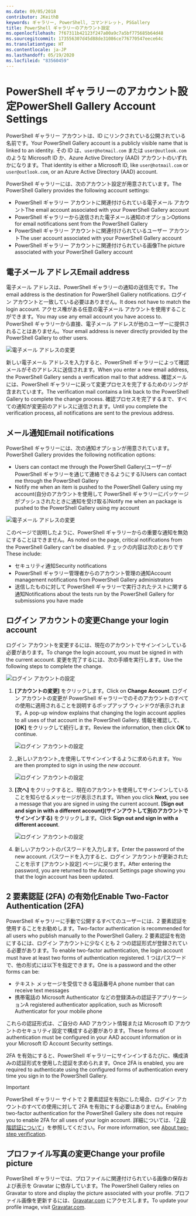 ```yaml
---
ms.date: 09/05/2018
contributor: JKeithB
keywords: ギャラリー, PowerShell, コマンドレット, PSGallery
title: PowerShell ギャラリーのアカウント設定
ms.openlocfilehash: 7f67311b42123f247a00a9c7a5bf775685b64d48
ms.sourcegitcommit: 173556307d45d88de31086ce776770547eece64c
ms.translationtype: HT
ms.contentlocale: ja-JP
ms.lasthandoff: 05/19/2020
ms.locfileid: "83560459"
---
```

# <a name="powershell-gallery-account-settings"></a><span data-ttu-id="8c8be-103">PowerShell ギャラリーのアカウント設定</span><span class="sxs-lookup"><span data-stu-id="8c8be-103">PowerShell Gallery Account Settings</span></span>

<span data-ttu-id="8c8be-104">PowerShell ギャラリー アカウントは、ID にリンクされている公開されている名前です。</span><span class="sxs-lookup"><span data-stu-id="8c8be-104">Your PowerShell Gallery account is a publicly visible name that is linked to an identity.</span></span> <span data-ttu-id="8c8be-105">その ID は、`user@hotmail.com` または `user@outlook.com` のような Microsoft ID か、Azure Active Directory (AAD) アカウントのいずれかになります。</span><span class="sxs-lookup"><span data-stu-id="8c8be-105">That identity is either a Microsoft ID, like `user@hotmail.com` or `user@outlook.com`, or an Azure Active Directory (AAD) account.</span></span>

<span data-ttu-id="8c8be-106">PowerShell ギャラリーには、次のアカウント設定が用意されています。</span><span class="sxs-lookup"><span data-stu-id="8c8be-106">The PowerShell Gallery provides the following account settings:</span></span>

- <span data-ttu-id="8c8be-107">PowerShell ギャラリー アカウントに関連付けられている電子メール アカウント</span><span class="sxs-lookup"><span data-stu-id="8c8be-107">The email account associated with your PowerShell Gallery account</span></span>
- <span data-ttu-id="8c8be-108">PowerShell ギャラリーから送信された電子メール通知のオプション</span><span class="sxs-lookup"><span data-stu-id="8c8be-108">Options for email notifications sent from the PowerShell Gallery</span></span>
- <span data-ttu-id="8c8be-109">PowerShell ギャラリー アカウントに関連付けられているユーザー アカウント</span><span class="sxs-lookup"><span data-stu-id="8c8be-109">The user account associated with your PowerShell Gallery account</span></span>
- <span data-ttu-id="8c8be-110">PowerShell ギャラリー アカウントに関連付けられている画像</span><span class="sxs-lookup"><span data-stu-id="8c8be-110">The picture associated with your PowerShell Gallery account</span></span>

## <a name="email-address"></a><span data-ttu-id="8c8be-111">電子メール アドレス</span><span class="sxs-lookup"><span data-stu-id="8c8be-111">Email address</span></span>

<span data-ttu-id="8c8be-112">電子メール アドレスは、PowerShell ギャラリーの通知の送信先です。</span><span class="sxs-lookup"><span data-stu-id="8c8be-112">The email address is the destination for PowerShell Gallery notifications.</span></span> <span data-ttu-id="8c8be-113">ログイン アカウントと一致している必要はありません。</span><span class="sxs-lookup"><span data-stu-id="8c8be-113">It does not have to match the login account.</span></span> <span data-ttu-id="8c8be-114">アクセス権がある任意の電子メール アカウントを使用することができます。</span><span class="sxs-lookup"><span data-stu-id="8c8be-114">You may use any email account you have access to.</span></span> <span data-ttu-id="8c8be-115">PowerShell ギャラリーから直接、電子メール アドレスが他のユーザーに提供されることはありません。</span><span class="sxs-lookup"><span data-stu-id="8c8be-115">Your email address is never directly provided by the PowerShell Gallery to other users.</span></span>

![電子メール アドレスの変更](media/managing-account/PSGallery_AcccountEmailAddress.png)

<span data-ttu-id="8c8be-117">新しい電子メール アドレスを入力すると、PowerShell ギャラリーによって確認メールがそのアドレスに送信されます。</span><span class="sxs-lookup"><span data-stu-id="8c8be-117">When you enter a new email address, the PowerShell Gallery sends a verification mail to that address.</span></span> <span data-ttu-id="8c8be-118">確認メールには、PowerShell ギャラリーに戻って変更プロセスを完了するためのリンクが含まれています。</span><span class="sxs-lookup"><span data-stu-id="8c8be-118">The verification mail contains a link back to the PowerShell Gallery to complete the change process.</span></span> <span data-ttu-id="8c8be-119">確認プロセスを完了するまで、すべての通知が変更前のアドレスに送信されます。</span><span class="sxs-lookup"><span data-stu-id="8c8be-119">Until you complete the verification process, all notifications are sent to the previous address.</span></span>

## <a name="email-notifications"></a><span data-ttu-id="8c8be-120">メール通知</span><span class="sxs-lookup"><span data-stu-id="8c8be-120">Email notifications</span></span>

<span data-ttu-id="8c8be-121">PowerShell ギャラリーには、次の通知オプションが用意されています。</span><span class="sxs-lookup"><span data-stu-id="8c8be-121">PowerShell Gallery provides the following notification options:</span></span>

- <span data-ttu-id="8c8be-122">Users can contact me through the PowerShell Gallery\(ユーザーが PowerShell ギャラリーを通じて連絡できるようにする\)</span><span class="sxs-lookup"><span data-stu-id="8c8be-122">Users can contact me through the PowerShell Gallery</span></span>
- <span data-ttu-id="8c8be-123">Notify me when an item is pushed to the PowerShell Gallery using my account\(自分のアカウントを使用して PowerShell ギャラリーにパッケージがプッシュされたときに通知を受け取る\)</span><span class="sxs-lookup"><span data-stu-id="8c8be-123">Notify me when an package is pushed to the PowerShell Gallery using my account</span></span>

![電子メール アドレスの変更](media/managing-account/PSGallery_AccountEmailOptions.png)

<span data-ttu-id="8c8be-125">このページで説明したように、PowerShell ギャラリーからの重要な通知を無効にすることはできません。</span><span class="sxs-lookup"><span data-stu-id="8c8be-125">As noted on the page, critical notifications from the PowerShell Gallery can't be disabled.</span></span>
<span data-ttu-id="8c8be-126">チェックの内容は次のとおりです</span><span class="sxs-lookup"><span data-stu-id="8c8be-126">These include:</span></span>

- <span data-ttu-id="8c8be-127">セキュリティ通知</span><span class="sxs-lookup"><span data-stu-id="8c8be-127">Security notifications</span></span>
- <span data-ttu-id="8c8be-128">PowerShell ギャラリー管理者からのアカウント管理の通知</span><span class="sxs-lookup"><span data-stu-id="8c8be-128">Account management notifications from PowerShell Gallery administrators</span></span>
- <span data-ttu-id="8c8be-129">送信したものに対して PowerShell ギャラリーで実行されたテストに関する通知</span><span class="sxs-lookup"><span data-stu-id="8c8be-129">Notifications about the tests run by the PowerShell Gallery for submissions you have made</span></span>

## <a name="change-your-login-account"></a><span data-ttu-id="8c8be-130">ログイン アカウントの変更</span><span class="sxs-lookup"><span data-stu-id="8c8be-130">Change your login account</span></span>

<span data-ttu-id="8c8be-131">ログイン アカウントを変更するには、現在のアカウントでサインインしている必要があります。</span><span class="sxs-lookup"><span data-stu-id="8c8be-131">To change the login account, you must be signed in with the current account.</span></span> <span data-ttu-id="8c8be-132">変更を完了するには、次の手順を実行します。</span><span class="sxs-lookup"><span data-stu-id="8c8be-132">Use the following steps to complete the change.</span></span>

![ログイン アカウントの設定](media/managing-account/PSGallery_LoginAccountSettings.png)

1. <span data-ttu-id="8c8be-134">**[アカウントの変更]** をクリックします。</span><span class="sxs-lookup"><span data-stu-id="8c8be-134">Click on **Change Account**.</span></span> <span data-ttu-id="8c8be-135">ログイン アカウントの変更が PowerShell ギャラリーでのそのアカウントのすべての使用に適用されることを説明するポップアップ ウィンドウが表示されます。</span><span class="sxs-lookup"><span data-stu-id="8c8be-135">A pop-up window explains that changing the login account applies to all uses of that account in the PowerShell Gallery.</span></span> <span data-ttu-id="8c8be-136">情報を確認して、 **[OK]** をクリックして続行します。</span><span class="sxs-lookup"><span data-stu-id="8c8be-136">Review the information, then click **OK** to continue.</span></span>

   ![ログイン アカウントの設定](media/managing-account/PSGallery_LoginAccountChange-1.png)

2. <span data-ttu-id="8c8be-138">_新しいアカウント_を使用してサインインするように求められます。</span><span class="sxs-lookup"><span data-stu-id="8c8be-138">You are then prompted to sign in using the _new account_.</span></span>

   ![ログイン アカウントの設定](media/managing-account/PSGallery_LoginAccountChange-2.png)

3. <span data-ttu-id="8c8be-140">**[次へ]** をクリックすると、現在のアカウントを使用してサインインしていることを知らせるメッセージが表示されます。</span><span class="sxs-lookup"><span data-stu-id="8c8be-140">When you click **Next**, you see a message that you are signed in using the current account.</span></span>
   <span data-ttu-id="8c8be-141">**[Sign out and sign in with a different account]\(サインアウトして別のアカウントでサインインする\)** をクリックします。</span><span class="sxs-lookup"><span data-stu-id="8c8be-141">Click **Sign out and sign in with a different account**.</span></span>

   ![ログイン アカウントの設定](media/managing-account/PSGallery_LoginAccountChange-3.png)

4. <span data-ttu-id="8c8be-143">新しいアカウントのパスワードを入力します。</span><span class="sxs-lookup"><span data-stu-id="8c8be-143">Enter the password of the new account.</span></span> <span data-ttu-id="8c8be-144">パスワードを入力すると、ログイン アカウントが更新されたことを示す [アカウント設定] ページに戻ります。</span><span class="sxs-lookup"><span data-stu-id="8c8be-144">After entering the password, you are returned to the Account Settings page showing you that the login account has been updated.</span></span>

## <a name="enable-two-factor-authentication-2fa"></a><span data-ttu-id="8c8be-145">2 要素認証 (2FA) の有効化</span><span class="sxs-lookup"><span data-stu-id="8c8be-145">Enable Two-Factor Authentication (2FA)</span></span>

<span data-ttu-id="8c8be-146">PowerShell ギャラリーに手動で公開するすべてのユーザーには、2 要素認証を使用することをお勧めします。</span><span class="sxs-lookup"><span data-stu-id="8c8be-146">Two-factor authentication is recommended for all users who publish manually to the PowerShell Gallery.</span></span> <span data-ttu-id="8c8be-147">2 要素認証を有効にするには、ログイン アカウントに少なくとも 2 つの認証形式が登録されている必要があります。</span><span class="sxs-lookup"><span data-stu-id="8c8be-147">To enable two-factor authentication, the login account must have at least two forms of authentication registered.</span></span> <span data-ttu-id="8c8be-148">1 つはパスワードで、他の形式には以下を指定できます。</span><span class="sxs-lookup"><span data-stu-id="8c8be-148">One is a password and the other forms can be:</span></span>

- <span data-ttu-id="8c8be-149">テキスト メッセージを受信できる電話番号</span><span class="sxs-lookup"><span data-stu-id="8c8be-149">A phone number that can receive text messages</span></span>
- <span data-ttu-id="8c8be-150">携帯電話の Microsoft Authenticator などの登録済みの認証子アプリケーション</span><span class="sxs-lookup"><span data-stu-id="8c8be-150">A registered authenticator application, such as Microsoft Authenticator for your mobile phone</span></span>

<span data-ttu-id="8c8be-151">これらの認証形式は、ご自分の AAD アカウント情報または Microsoft ID アカウントのセキュリティ設定で構成する必要があります。</span><span class="sxs-lookup"><span data-stu-id="8c8be-151">These forms of authentication must be configured in your AAD account information or in your Microsoft ID Account Security settings.</span></span>

<span data-ttu-id="8c8be-152">2FA を有効にすると、PowerShell ギャラリーにサインインするたびに、構成済みの認証形式を使用した認証を求められます。</span><span class="sxs-lookup"><span data-stu-id="8c8be-152">Once 2FA is enabled, you are required to authenticate using the configured forms of authentication every time you sign in to the PowerShell Gallery.</span></span>

> [!IMPORTANT]
> <span data-ttu-id="8c8be-153">PowerShell ギャラリー サイトで 2 要素認証を有効にした場合、ログイン アカウントのすべての使用に対して 2FA を有効にする必要はありません。</span><span class="sxs-lookup"><span data-stu-id="8c8be-153">Enabling two-factor authentication for the PowerShell Gallery site does not require you to enable 2FA for all uses of your login account.</span></span> <span data-ttu-id="8c8be-154">詳細については、「[2 段階認証について](https://support.microsoft.com/help/12408/microsoft-account-about-two-step-verification)」を参照してください。</span><span class="sxs-lookup"><span data-stu-id="8c8be-154">For more information, see [About two-step verification](https://support.microsoft.com/help/12408/microsoft-account-about-two-step-verification).</span></span>

## <a name="change-your-profile-picture"></a><span data-ttu-id="8c8be-155">プロファイル写真の変更</span><span class="sxs-lookup"><span data-stu-id="8c8be-155">Change your profile picture</span></span>

<span data-ttu-id="8c8be-156">PowerShell ギャラリーでは、プロファイルに関連付けられている画像の保存および表示を Gravatar に依存しています。</span><span class="sxs-lookup"><span data-stu-id="8c8be-156">The PowerShell Gallery relies on Gravatar to store and display the picture associated with your profile.</span></span> <span data-ttu-id="8c8be-157">プロファイル画像を更新するには、[Gravatar.com](http://www.gravatar.com/) にアクセスします。</span><span class="sxs-lookup"><span data-stu-id="8c8be-157">To update your profile image, visit [Gravatar.com](http://www.gravatar.com/).</span></span>
